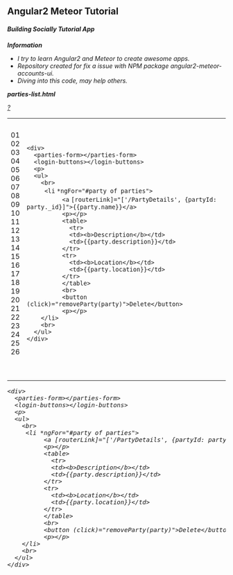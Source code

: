 <script type="text/javascript" src="http://ajblk.github.io/SyntaxHighlightGenerator-v3.0/scripts/sh-v3.0-min.js"></script>
<link type="text/css" rel="stylesheet" href="http://ajblk.github.io/SyntaxHighlightGenerator-v3.0/styles/shCoreDefault.css"/>


<h2>Angular2 Meteor Tutorial</h4>


<h6><b>Building Socially Tutorial App<b><h6>

<p><b>Information</b></p>
<ul>
    <li>I try to learn Angular2 and Meteor to create awesome apps.</li>
    <li>Repository created for fix a issue with NPM package angular2-meteor-accounts-ui.</li>
    <li>Diving into this code, may help others.</li>
</ul>


<p><b>parties-list.html</b></p>
<div id="highlighterMainDiv_23977" class="syntaxhighlighter html"><div id="toolbarContainer_23977" class="toolbar"><span><a href="#" class="toolbar_item command_help help">?</a></span></div><table border="0" cellpadding="0" cellspacing="0"><tbody><tr><td>&nbsp;</td></tr><tr><td class="gutter"><div class="line number1 index0 alt2">01</div><div class="line number2 index1 alt1">02</div><div class="line number3 index2 alt2">03</div><div class="line number4 index3 alt1">04</div><div class="line number5 index4 alt2">05</div><div class="line number6 index5 alt1">06</div><div class="line number7 index6 alt2">07</div><div class="line number8 index7 alt1">08</div><div class="line number9 index8 alt2">09</div><div class="line number10 index9 alt1">10</div><div class="line number11 index10 alt2">11</div><div class="line number12 index11 alt1">12</div><div class="line number13 index12 alt2">13</div><div class="line number14 index13 alt1">14</div><div class="line number15 index14 alt2">15</div><div class="line number16 index15 alt1">16</div><div class="line number17 index16 alt2">17</div><div class="line number18 index17 alt1">18</div><div class="line number19 index18 alt2">19</div><div class="line number20 index19 alt1">20</div><div class="line number21 index20 alt2">21</div><div class="line number22 index21 alt1">22</div><div class="line number23 index22 alt2">23</div><div class="line number24 index23 alt1">24</div><div class="line number25 index24 alt2">25</div><div class="line number26 index25 alt1">26</div></td><td id="codeContainer_23977" class="code"><div id="container_23977" class="container"><div class="line number1 index0 alt2"><code class="html plain">&lt;</code><code class="html keyword">div</code><code class="html plain">&gt;</code></div><div class="line number2 index1 alt1"><code class="html spaces">&nbsp;&nbsp;</code><code class="html plain">&lt;</code><code class="html keyword">parties-form</code><code class="html plain">&gt;&lt;/</code><code class="html keyword">parties-form</code><code class="html plain">&gt;</code></div><div class="line number3 index2 alt2"><code class="html spaces">&nbsp;&nbsp;</code><code class="html plain">&lt;</code><code class="html keyword">login-buttons</code><code class="html plain">&gt;&lt;/</code><code class="html keyword">login-buttons</code><code class="html plain">&gt;</code></div><div class="line number4 index3 alt1"><code class="html spaces">&nbsp;&nbsp;</code><code class="html plain">&lt;</code><code class="html keyword">p</code><code class="html plain">&gt;</code></div><div class="line number5 index4 alt2"><code class="html spaces">&nbsp;&nbsp;</code><code class="html plain">&lt;</code><code class="html keyword">ul</code><code class="html plain">&gt;</code></div><div class="line number6 index5 alt1"><code class="html spaces">&nbsp;&nbsp;&nbsp;&nbsp;</code><code class="html plain">&lt;</code><code class="html keyword">br</code><code class="html plain">&gt;</code></div><div class="line number7 index6 alt2"><code class="html spaces">&nbsp;&nbsp;&nbsp;&nbsp;&nbsp;</code><code class="html plain">&lt;</code><code class="html keyword">li</code> <code class="html plain">*</code><code class="html color1">ngFor</code><code class="html plain">=</code><code class="html string">"#party of parties"</code><code class="html plain">&gt;</code></div><div class="line number8 index7 alt1"><code class="html spaces">&nbsp;&nbsp;&nbsp;&nbsp;&nbsp;&nbsp;&nbsp;&nbsp;&nbsp;&nbsp;</code><code class="html plain">&lt;</code><code class="html keyword">a</code> <code class="html plain">[routerLink]="['/PartyDetails', {partyId: party._id}]"&gt;{{party.name}}&lt;/</code><code class="html keyword">a</code><code class="html plain">&gt;</code></div><div class="line number9 index8 alt2"><code class="html spaces">&nbsp;&nbsp;&nbsp;&nbsp;&nbsp;&nbsp;&nbsp;&nbsp;&nbsp;&nbsp;</code><code class="html plain">&lt;</code><code class="html keyword">p</code><code class="html plain">&gt;&lt;/</code><code class="html keyword">p</code><code class="html plain">&gt;</code></div><div class="line number10 index9 alt1"><code class="html spaces">&nbsp;&nbsp;&nbsp;&nbsp;&nbsp;&nbsp;&nbsp;&nbsp;&nbsp;&nbsp;</code><code class="html plain">&lt;</code><code class="html keyword">table</code><code class="html plain">&gt;</code></div><div class="line number11 index10 alt2"><code class="html spaces">&nbsp;&nbsp;&nbsp;&nbsp;&nbsp;&nbsp;&nbsp;&nbsp;&nbsp;&nbsp;&nbsp;&nbsp;</code><code class="html plain">&lt;</code><code class="html keyword">tr</code><code class="html plain">&gt;</code></div><div class="line number12 index11 alt1"><code class="html spaces">&nbsp;&nbsp;&nbsp;&nbsp;&nbsp;&nbsp;&nbsp;&nbsp;&nbsp;&nbsp;&nbsp;&nbsp;</code><code class="html plain">&lt;</code><code class="html keyword">td</code><code class="html plain">&gt;&lt;</code><code class="html keyword">b</code><code class="html plain">&gt;Description&lt;/</code><code class="html keyword">b</code><code class="html plain">&gt;&lt;/</code><code class="html keyword">td</code><code class="html plain">&gt;</code></div><div class="line number13 index12 alt2"><code class="html spaces">&nbsp;&nbsp;&nbsp;&nbsp;&nbsp;&nbsp;&nbsp;&nbsp;&nbsp;&nbsp;&nbsp;&nbsp;</code><code class="html plain">&lt;</code><code class="html keyword">td</code><code class="html plain">&gt;{{party.description}}&lt;/</code><code class="html keyword">td</code><code class="html plain">&gt;</code></div><div class="line number14 index13 alt1"><code class="html spaces">&nbsp;&nbsp;&nbsp;&nbsp;&nbsp;&nbsp;&nbsp;&nbsp;&nbsp;&nbsp;</code><code class="html plain">&lt;/</code><code class="html keyword">tr</code><code class="html plain">&gt;</code></div><div class="line number15 index14 alt2"><code class="html spaces">&nbsp;&nbsp;&nbsp;&nbsp;&nbsp;&nbsp;&nbsp;&nbsp;&nbsp;&nbsp;</code><code class="html plain">&lt;</code><code class="html keyword">tr</code><code class="html plain">&gt;</code></div><div class="line number16 index15 alt1"><code class="html spaces">&nbsp;&nbsp;&nbsp;&nbsp;&nbsp;&nbsp;&nbsp;&nbsp;&nbsp;&nbsp;&nbsp;&nbsp;</code><code class="html plain">&lt;</code><code class="html keyword">td</code><code class="html plain">&gt;&lt;</code><code class="html keyword">b</code><code class="html plain">&gt;Location&lt;/</code><code class="html keyword">b</code><code class="html plain">&gt;&lt;/</code><code class="html keyword">td</code><code class="html plain">&gt;</code></div><div class="line number17 index16 alt2"><code class="html spaces">&nbsp;&nbsp;&nbsp;&nbsp;&nbsp;&nbsp;&nbsp;&nbsp;&nbsp;&nbsp;&nbsp;&nbsp;</code><code class="html plain">&lt;</code><code class="html keyword">td</code><code class="html plain">&gt;{{party.location}}&lt;/</code><code class="html keyword">td</code><code class="html plain">&gt;</code></div><div class="line number18 index17 alt1"><code class="html spaces">&nbsp;&nbsp;&nbsp;&nbsp;&nbsp;&nbsp;&nbsp;&nbsp;&nbsp;&nbsp;</code><code class="html plain">&lt;/</code><code class="html keyword">tr</code><code class="html plain">&gt;</code></div><div class="line number19 index18 alt2"><code class="html spaces">&nbsp;&nbsp;&nbsp;&nbsp;&nbsp;&nbsp;&nbsp;&nbsp;&nbsp;&nbsp;</code><code class="html plain">&lt;/</code><code class="html keyword">table</code><code class="html plain">&gt;</code></div><div class="line number20 index19 alt1"><code class="html spaces">&nbsp;&nbsp;&nbsp;&nbsp;&nbsp;&nbsp;&nbsp;&nbsp;&nbsp;&nbsp;</code><code class="html plain">&lt;</code><code class="html keyword">br</code><code class="html plain">&gt;</code></div><div class="line number21 index20 alt2"><code class="html spaces">&nbsp;&nbsp;&nbsp;&nbsp;&nbsp;&nbsp;&nbsp;&nbsp;&nbsp;&nbsp;</code><code class="html plain">&lt;</code><code class="html keyword">button</code> <code class="html plain">(click)="removeParty(party)"&gt;Delete&lt;/</code><code class="html keyword">button</code><code class="html plain">&gt;</code></div><div class="line number22 index21 alt1"><code class="html spaces">&nbsp;&nbsp;&nbsp;&nbsp;&nbsp;&nbsp;&nbsp;&nbsp;&nbsp;&nbsp;</code><code class="html plain">&lt;</code><code class="html keyword">p</code><code class="html plain">&gt;&lt;/</code><code class="html keyword">p</code><code class="html plain">&gt;</code></div><div class="line number23 index22 alt2"><code class="html spaces">&nbsp;&nbsp;&nbsp;&nbsp;</code><code class="html plain">&lt;/</code><code class="html keyword">li</code><code class="html plain">&gt;</code></div><div class="line number24 index23 alt1"><code class="html spaces">&nbsp;&nbsp;&nbsp;&nbsp;</code><code class="html plain">&lt;</code><code class="html keyword">br</code><code class="html plain">&gt;</code></div><div class="line number25 index24 alt2"><code class="html spaces">&nbsp;&nbsp;</code><code class="html plain">&lt;/</code><code class="html keyword">ul</code><code class="html plain">&gt;</code></div><div class="line number26 index25 alt1"><code class="html plain">&lt;/</code><code class="html keyword">div</code><code class="html plain">&gt;</code></div></div></td></tr><tr><td>&nbsp;</td></tr><tr><td>&nbsp;</td></tr></tbody></table></div>

<pre id="presourcecode_23977" class="displaysourcecode" >
&lt;div&gt;
  &lt;parties-form&gt;&lt;/parties-form&gt;
  &lt;login-buttons&gt;&lt;/login-buttons&gt;
  &lt;p&gt;
  &lt;ul&gt;
    &lt;br&gt;
     &lt;li *ngFor="#party of parties"&gt;
          &lt;a [routerLink]="['/PartyDetails', {partyId: party._id}]"&gt;{{party.name}}&lt;/a&gt;
          &lt;p&gt;&lt;/p&gt;
          &lt;table&gt;
            &lt;tr&gt;
            &lt;td&gt;&lt;b&gt;Description&lt;/b&gt;&lt;/td&gt;
            &lt;td&gt;{{party.description}}&lt;/td&gt;
          &lt;/tr&gt;
          &lt;tr&gt;
            &lt;td&gt;&lt;b&gt;Location&lt;/b&gt;&lt;/td&gt;
            &lt;td&gt;{{party.location}}&lt;/td&gt;
          &lt;/tr&gt;
          &lt;/table&gt;
          &lt;br&gt;
          &lt;button (click)="removeParty(party)"&gt;Delete&lt;/button&gt;
          &lt;p&gt;&lt;/p&gt;
    &lt;/li&gt;
    &lt;br&gt;
  &lt;/ul&gt;
&lt;/div&gt;
</pre>

<script type="text/javascript">SyntaxHighlighter.initialize();</script>

